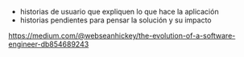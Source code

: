 - historias de usuario que expliquen lo que hace la aplicación
- historias pendientes para pensar la solución y su impacto


https://medium.com/@webseanhickey/the-evolution-of-a-software-engineer-db854689243